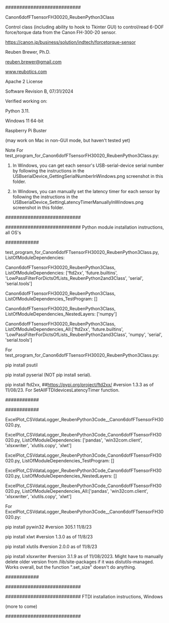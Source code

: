###########################

Canon6dofFTsensorFH30020_ReubenPython3Class

Control class (including ability to hook to Tkinter GUI) to control/read 6-DOF force/torque data from the Canon FH-300-20 sensor.

https://canon.jp/business/solution/indtech/forcetorque-sensor

Reuben Brewer, Ph.D.

reuben.brewer@gmail.com

www.reubotics.com

Apache 2 License

Software Revision B, 07/31/2024

Verified working on:

Python 3.11.

Windows 11 64-bit

Raspberry Pi Buster

(may work on Mac in non-GUI mode, but haven't tested yet)

Note For test_program_for_Canon6dofFTsensorFH30020_ReubenPython3Class.py:

1. In Windows, you can get each sensor's USB-serial-device serial number by following the instructions in the USBserialDevice_GettingSerialNumberInWindows.png screenshot in this folder.

2. In Windows, you can manually set the latency timer for each sensor by following the instructions in the USBserialDevice_SettingLatencyTimerManuallyInWindows.png screenshot in this folder.

###########################

########################### Python module installation instructions, all OS's

############

test_program_for_Canon6dofFTsensorFH30020_ReubenPython3Class.py, ListOfModuleDependencies:

Canon6dofFTsensorFH30020_ReubenPython3Class, ListOfModuleDependencies: ['ftd2xx', 'future.builtins', 'LowPassFilterForDictsOfLists_ReubenPython2and3Class', 'serial', 'serial.tools']

Canon6dofFTsensorFH30020_ReubenPython3Class, ListOfModuleDependencies_TestProgram: []

Canon6dofFTsensorFH30020_ReubenPython3Class, ListOfModuleDependencies_NestedLayers: ['numpy']

Canon6dofFTsensorFH30020_ReubenPython3Class, ListOfModuleDependencies_All:['ftd2xx', 'future.builtins', 'LowPassFilterForDictsOfLists_ReubenPython2and3Class', 'numpy', 'serial', 'serial.tools']

For test_program_for_Canon6dofFTsensorFH30020_ReubenPython3Class.py:

pip install psutil

pip install pyserial (NOT pip install serial).

pip install ftd2xx, ##https://pypi.org/project/ftd2xx/ #version 1.3.3 as of 11/08/23. For SetAllFTDIdevicesLatencyTimer function.

############

############

ExcelPlot_CSVdataLogger_ReubenPython3Code__Canon6dofFTsensorFH30020.py,

ExcelPlot_CSVdataLogger_ReubenPython3Code_Canon6dofFTsensorFH30020.py, ListOfModuleDependencies: ['pandas', 'win32com.client', 'xlsxwriter', 'xlutils.copy', 'xlwt']

ExcelPlot_CSVdataLogger_ReubenPython3Code_Canon6dofFTsensorFH30020.py, ListOfModuleDependencies_TestProgram: []

ExcelPlot_CSVdataLogger_ReubenPython3Code_Canon6dofFTsensorFH30020.py, ListOfModuleDependencies_NestedLayers: []

ExcelPlot_CSVdataLogger_ReubenPython3Code_Canon6dofFTsensorFH30020.py, ListOfModuleDependencies_All:['pandas', 'win32com.client', 'xlsxwriter', 'xlutils.copy', 'xlwt']

For ExcelPlot_CSVdataLogger_ReubenPython3Code__Canon6dofFTsensorFH30020.py:

pip install pywin32         #version 305.1 11/8/23

pip install xlwt            #version 1.3.0 as of 11/8/23

pip install xlutils         #version 2.0.0 as of 11/8/23

pip install xlsxwriter      #version 3.1.9 as of 11/08/2023. Might have to manually delete older version from /lib/site-packages if it was distutils-managed. Works overall, but the function ".set_size" doesn't do anything.

############

###########################

########################### FTDI installation instructions, Windows

(more to come)

###########################
